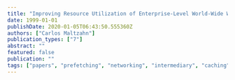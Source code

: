 ```yaml
---
title: "Improving Resource Utilization of Enterprise-Level World-Wide Web Proxy Servers"
date: 1999-01-01
publishDate: 2020-01-05T06:43:50.555360Z
authors: ["Carlos Maltzahn"]
publication_types: ["7"]
abstract: ""
featured: false
publication: ""
tags: ["papers", "prefetching", "networking", "intermediary", "caching", "performance", "machinelearning"]
---
```



